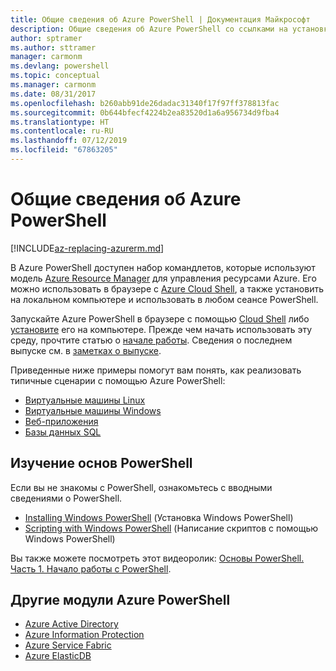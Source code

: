 ```yaml
---
title: Общие сведения об Azure PowerShell | Документация Майкрософт
description: Общие сведения об Azure PowerShell со ссылками на установку и настройку.
author: sptramer
ms.author: sttramer
manager: carmonm
ms.devlang: powershell
ms.topic: conceptual
ms.manager: carmonm
ms.date: 08/31/2017
ms.openlocfilehash: b260abb91de26dadac31340f17f97ff378813fac
ms.sourcegitcommit: 0b644bfecf4224b2ea83520d1a6a956734d9fba4
ms.translationtype: HT
ms.contentlocale: ru-RU
ms.lasthandoff: 07/12/2019
ms.locfileid: "67863205"
---
```

# <a name="overview-of-azure-powershell"></a>Общие сведения об Azure PowerShell

[!INCLUDE[az-replacing-azurerm.md](../includes/az-replacing-azurerm.md)]

В Azure PowerShell доступен набор командлетов, которые используют модель [Azure Resource Manager](/azure/azure-resource-manager/resource-group-overview) для управления ресурсами Azure. Его можно использовать в браузере с [Azure Cloud Shell](/azure/cloud-shell/overview), а также установить на локальном компьютере и использовать в любом сеансе PowerShell.

Запускайте Azure PowerShell в браузере с помощью [Cloud Shell](/azure/cloud-shell/overview) либо [установите](install-azurerm-ps.md) его на компьютере. Прежде чем начать использовать эту среду, прочтите статью о [начале работы](get-started-azureps.md). Сведения о последнем выпуске см. в [заметках о выпуске](release-notes-azureps.md).

Приведенные ниже примеры помогут вам понять, как реализовать типичные сценарии с помощью Azure PowerShell:

* [Виртуальные машины Linux](/azure/virtual-machines/virtual-machines-linux-powershell-samples?toc=/powershell/azure/toc.json)
* [Виртуальные машины Windows](/azure/virtual-machines/virtual-machines-windows-powershell-samples?toc=/powershell/azure/toc.json)
* [Веб-приложения](/azure/app-service-web/app-service-powershell-samples?toc=/powershell/azure/toc.json)
* [Базы данных SQL](/azure/sql-database/sql-database-powershell-samples?toc=/powershell/azure/toc.json)

## <a name="learn-powershell-basics"></a>Изучение основ PowerShell

Если вы не знакомы с PowerShell, ознакомьтесь с вводными сведениями о PowerShell.

* [Installing Windows PowerShell](/powershell/scripting/installing-windows-powershell) (Установка Windows PowerShell)
* [Scripting with Windows PowerShell](/powershell/scripting/scripting-with-windows-powershell) (Написание скриптов с помощью Windows PowerShell)

Вы также можете посмотреть этот видеоролик: [Основы PowerShell. Часть 1. Начало работы с PowerShell](https://channel9.msdn.com/Blogs/Taste-of-Premier/PowerShellBasicsPart1).

## <a name="other-azure-powershell-modules"></a>Другие модули Azure PowerShell

* [Azure Active Directory](/powershell/azure/active-directory/)
* [Azure Information Protection](/powershell/azure/aip/)
* [Azure Service Fabric](/powershell/azure/service-fabric/)
* [Azure ElasticDB](/powershell/azure/elasticdbjobs/)
